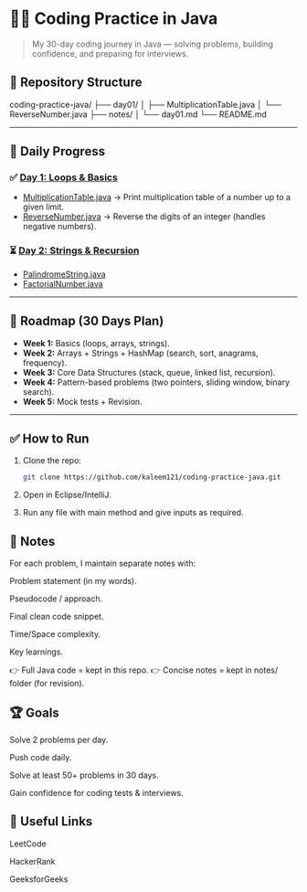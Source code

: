 # 🧑‍💻 Coding Practice in Java  
> My 30-day coding journey in Java — solving problems, building confidence, and preparing for interviews.
## 📂 Repository Structure
coding-practice-java/
├── day01/
│ ├── MultiplicationTable.java
│ └── ReverseNumber.java
├── notes/
│ └── day01.md
└── README.md


---

## 🚀 Daily Progress

### ✅ [Day 1: Loops & Basics](notes/day1.md)
- [MultiplicationTable.java](day1/MultiplicationTable.java) → Print multiplication table of a number up to a given limit.  
- [ReverseNumber.java](day1/ReverseNumber.java) → Reverse the digits of an integer (handles negative numbers).  

### ⏳ [Day 2: Strings & Recursion](notes/day2.md)
- [PalindromeString.java](day2/PalindromeString.java)  
- [FactorialNumber.java](day2/FactorialNumber.java)  

---

## 🎯 Roadmap (30 Days Plan)
- **Week 1:** Basics (loops, arrays, strings).  
- **Week 2:** Arrays + Strings + HashMap (search, sort, anagrams, frequency).  
- **Week 3:** Core Data Structures (stack, queue, linked list, recursion).  
- **Week 4:** Pattern-based problems (two pointers, sliding window, binary search).  
- **Week 5:** Mock tests + Revision.  

---

## ✅ How to Run
1. Clone the repo:
   ```bash
   git clone https://github.com/kaleem121/coding-practice-java.git
2. Open in Eclipse/IntelliJ.

3. Run any file with main method and give inputs as required.

## 📝 Notes

For each problem, I maintain separate notes with:

Problem statement (in my words).

Pseudocode / approach.

Final clean code snippet.

Time/Space complexity.

Key learnings.

👉 Full Java code = kept in this repo.
👉 Concise notes = kept in notes/ folder (for revision).

## 🏆 Goals

Solve 2 problems per day.

Push code daily.

Solve at least 50+ problems in 30 days.

Gain confidence for coding tests & interviews.

## 🔗 Useful Links

LeetCode

HackerRank

GeeksforGeeks
